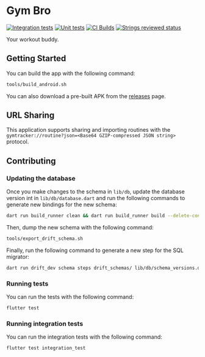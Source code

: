 # Gym Bro

[![Integration tests](https://github.com/Samplasion/gymtracker/actions/workflows/integration_test.yml/badge.svg)](https://github.com/Samplasion/gymtracker/actions/workflows/integration_test.yml) [![Unit tests](https://github.com/Samplasion/gymtracker/actions/workflows/test.yml/badge.svg)](https://github.com/Samplasion/gymtracker/actions/workflows/test.yml) [![CI Builds](https://github.com/Samplasion/gymtracker/actions/workflows/build.yml/badge.svg)](https://github.com/Samplasion/gymtracker/actions/workflows/build.yml) [![Strings reviewed status](https://intl.samplasion.js.org/53f5ace1-5905-4b11-9cbb-a8704178c322/percentage_reviewed_badge.svg)](https://intl.samplasion.js.org)

Your workout buddy.

## Getting Started

You can build the app with the following command:

```bash
tools/build_android.sh
```

You can also download a pre-built APK from the
[releases](https://github.com/Samplasion/GymTracker/releases) page.

## URL Sharing

This application supports sharing and importing
routines with the `gymtracker://routine?json=<Base64 GZIP-compressed JSON string>`
protocol.

## Contributing

### Updating the database

Once you make changes to the schema in `lib/db`, update the database version int
in `lib/db/database.dart` and run the following commands to generate new
bindings for the new schema:

```bash
dart run build_runner clean && dart run build_runner build --delete-conflicting-outputs
```

Then, dump the new schema with the following command:

```bash
tools/export_drift_schema.sh
```

Finally, run the following command to generate a new step for the SQL migrator:

```bash
dart run drift_dev schema steps drift_schemas/ lib/db/schema_versions.dart
```

### Running tests

You can run the tests with the following command:

```bash
flutter test
```

### Running integration tests

You can run the integration tests with the following command:

```bash
flutter test integration_test
```
